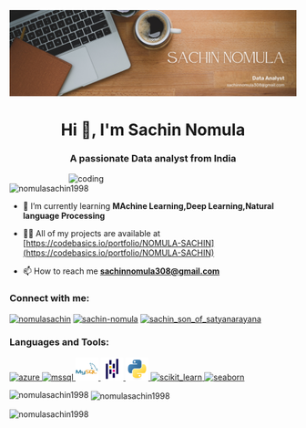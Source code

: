 ![logo](https://github.com/NOMULASACHIN1998/NOMULASACHIN1998/blob/main/Brown%20Wood%20Minimalist%20Profile%20LinkedIn%20Banner.png)
<h1 align="center">Hi 👋, I'm Sachin Nomula</h1>
<h3 align="center">A passionate Data analyst from India</h3>

<img align="right" alt="coding" width="400" src="https://user-images.githubusercontent.com/55389276/140866485-8fb1c876-9a8f-4d6a-98dc-08c4981eaf70.gif">

<p align="left"> <img src="https://komarev.com/ghpvc/?username=nomulasachin1998&label=Profile%20views&color=0e75b6&style=flat" alt="nomulasachin1998" /> </p>

- 🌱 I’m currently learning **MAchine Learning,Deep Learning,Natural language Processing**

- 👨‍💻 All of my projects are available at [https://codebasics.io/portfolio/NOMULA-SACHIN](https://codebasics.io/portfolio/NOMULA-SACHIN)

- 📫 How to reach me **sachinnomula308@gmail.com**

<h3 align="left">Connect with me:</h3>
<p align="left">
<a href="https://twitter.com/nomulasachin" target="blank"><img align="center" src="https://raw.githubusercontent.com/rahuldkjain/github-profile-readme-generator/master/src/images/icons/Social/twitter.svg" alt="nomulasachin" height="30" width="40" /></a>
<a href="https://linkedin.com/in/sachin-nomula/" target="blank"><img align="center" src="https://raw.githubusercontent.com/rahuldkjain/github-profile-readme-generator/master/src/images/icons/Social/linked-in-alt.svg" alt="sachin-nomula" height="30" width="40" /></a>
<a href="https://instagram.com/sachin_son_of_satyanarayana" target="blank"><img align="center" src="https://raw.githubusercontent.com/rahuldkjain/github-profile-readme-generator/master/src/images/icons/Social/instagram.svg" alt="sachin_son_of_satyanarayana" height="30" width="40" /></a>
</p>

<h3 align="left">Languages and Tools:</h3>
<p align="left"> <a href="https://azure.microsoft.com/en-in/" target="_blank" rel="noreferrer"> <img src="https://www.vectorlogo.zone/logos/microsoft_azure/microsoft_azure-icon.svg" alt="azure" width="40" height="40"/> </a> <a href="https://www.microsoft.com/en-us/sql-server" target="_blank" rel="noreferrer"> <img src="https://www.svgrepo.com/show/303229/microsoft-sql-server-logo.svg" alt="mssql" width="40" height="40"/> </a> <a href="https://www.mysql.com/" target="_blank" rel="noreferrer"> <img src="https://raw.githubusercontent.com/devicons/devicon/master/icons/mysql/mysql-original-wordmark.svg" alt="mysql" width="40" height="40"/> </a> <a href="https://pandas.pydata.org/" target="_blank" rel="noreferrer"> <img src="https://raw.githubusercontent.com/devicons/devicon/2ae2a900d2f041da66e950e4d48052658d850630/icons/pandas/pandas-original.svg" alt="pandas" width="40" height="40"/> </a> <a href="https://www.python.org" target="_blank" rel="noreferrer"> <img src="https://raw.githubusercontent.com/devicons/devicon/master/icons/python/python-original.svg" alt="python" width="40" height="40"/> </a> <a href="https://scikit-learn.org/" target="_blank" rel="noreferrer"> <img src="https://upload.wikimedia.org/wikipedia/commons/0/05/Scikit_learn_logo_small.svg" alt="scikit_learn" width="40" height="40"/> </a> <a href="https://seaborn.pydata.org/" target="_blank" rel="noreferrer"> <img src="https://seaborn.pydata.org/_images/logo-mark-lightbg.svg" alt="seaborn" width="40" height="40"/> </a> </p>

<p><img align="left" src="https://github-readme-stats.vercel.app/api/top-langs?username=nomulasachin1998&show_icons=true&locale=en&layout=compact" alt="nomulasachin1998" /></p>

<p>&nbsp;<img align="center" src="https://github-readme-stats.vercel.app/api?username=nomulasachin1998&show_icons=true&locale=en" alt="nomulasachin1998" /></p>

<p><img align="center" src="https://github-readme-streak-stats.herokuapp.com/?user=nomulasachin1998&" alt="nomulasachin1998" /></p>
